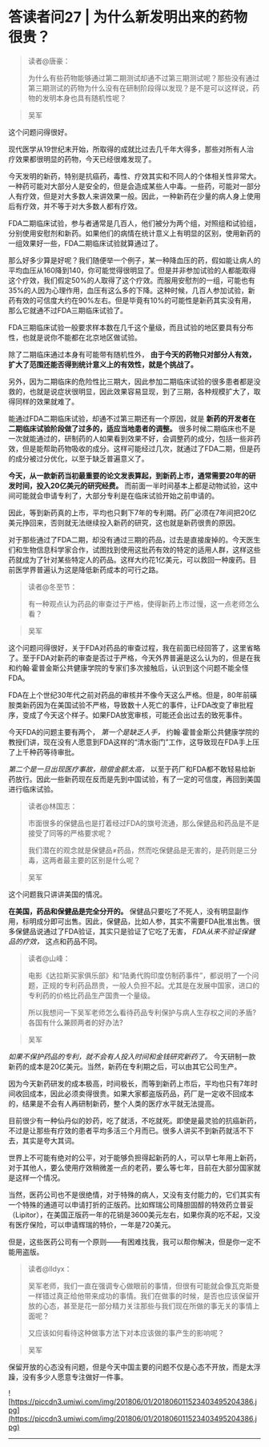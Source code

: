 # 答读者问27 | 为什么新发明出来的药物很贵？

> 读者@唐豪：
> 
> 为什么有些药物能够通过第二期测试却通不过第三期测试呢？那些没有通过第三期测试的药物为什么没有在研制阶段得以发现？是不是可以这样说，药物的发明本身也具有随机性呢？

> 吴军

这个问题问得很好。

现代医学从19世纪末开始，所取得的成就比过去几千年大得多，那些对所有人治疗效果都很明显的药物，今天已经很难发现了。

今天发明的新药，特别是抗癌药，毒性、疗效其实和不同人的个体相关性非常大。一种药可能对大部分人是安全的，但是会造成某些人中毒。一些药，可能对一部分人有疗效，但是对大多数人来讲效果一般。因此，一种新药在少量的病人身上使用后有疗效，并不等于对大多数人都有疗效。

FDA二期临床试验，参与者通常是几百人，他们被分为两个组，对照组和试验组，分别使用安慰剂和新药。如果他们的病情在统计意义上有明显的区别，使用新药的一组效果好一些，FDA二期临床试验就算通过了。

那么好多少算是好呢？我们随便举一个例子，某一种降血压的药，假如能让病人的平均血压从160降到140，你可能觉得很明显了。但是并非参加试验的人都能取得这个疗效，我们假定50%的人取得了这个疗效。而服用安慰剂的一组，可能也有35%的人因为心理作用，血压有这么多的下降。这种时候，几百人参加试验，新药有效的可信度大约在90%左右。但是毕竟有10%的可能性是新药其实没有用，那么它就通不过FDA三期临床试验了。

FDA三期临床试验一般要求样本数在几千这个量级，而且试验的地区要具有分布性，也就是说你不能都在北京地区做试验。

除了二期临床通过本身有可能带有随机性外， **由于今天的药物只对部分人有效，扩大了范围还能否得到统计意义上的有效性，就是个挑战了。**

另外，因为二期临床的危险性比三期大，因此参加二期临床试验的很多患者都是没救的，也就是说症状很明显，因此效果容易显现，到了三期，各种规模扩大了，取得同样的效果就难了。

能通过FDA二期临床试验，却通不过第三期还有一个原因，就是 **新药的开发者在二期临床试验阶段做了过多的，适应当地患者的调整。** 很多时候二期临床也不是一次就能通过的，研制药的人如果看到效果不好，会调整药的成分，包括一些非药效，但是能帮助药物吸收的成分。这样可能经过几次，就通过了FDA二期，但是药的成分被过分优化，以至于缺乏普遍意义了。

 **今天，从一款新药当初最重要的论文发表算起，到新药上市，通常需要20年的研发时间，投入20亿美元的研究经费。** 而前面一半时间基本上都是动物试验，这中间可能就会申请专利了，大部分专利是在临床试验开始之前申请的。

因此，等到新药真的上市，平均也只剩下7年的专利期。药厂必须在7年间把20亿美元挣回来，否则就无法继续投入新药的研究，这也就是新药很贵的原因。

对于那些通过了FDA二期，却没有通过三期的药品，过去是直接废掉的。今天医生们和生物信息科学家合作，试图找到使用这批药有效的特定的适用人群，这样这些药就成为了针对某些特定人的药品。这样大约花1亿美元，可以救回一种废药。目前医学界普遍认为这是降低新药成本的可行之路。

> 读者@冬至节：
> 
> 有一种观点认为药品的审查过于严格，使得新药上市过慢，这一点老师怎么看？

> 吴军

这个问题问得很好，关于FDA对药品的审查过程，我在前面已经回答了，这里省略了。至于FDA对新药的审查是否过于严格，今天外界普遍是这么认为的，但是在我和约翰∙霍普金斯公共健康学院的专家们多次接触后，认识到这个问题不能全怪FDA。

FDA在上个世纪30年代之前对药品的审核并不像今天这么严格。但是，80年前磺胺类新药因为在美国试验不严格，导致数十人死亡的事件，让FDA改变了审批程序，变成了今天这个样子。如果FDA放宽审核，可能还会出过去的致死事件。

今天FDA的问题主要有两个， *第一个是缺乏人手，* 约翰∙霍普金斯公共健康学院的教授们讲，现在没有人愿意到FDA这样的“清水衙门”工作，这导致现在FDA手上压了上千种药等待审批。

 *第二个是一旦出现医疗事故，赔偿金额太高，* 以至于药厂和FDA都不敢轻易给新药放行。因此一些新药现在反而是先到中国试验，有了一定的可信度，再回到美国进行临床试验。

> 读者@林国志：
> 
> 市面很多的保健品也是打着经过FDA的旗号流通，那么保健品和药品是不是接受了同等的严格要求呢？
> 
> 我们潜在的观念就是保健品≠药品，然而吃保健品是无害的，是药则是三分毒，这两者最主要的区别是什么呢？

> 吴军

这个问题我只讲讲美国的情况。

 **在美国，药品和保健品是完全分开的。** 保健品只要吃了不死人，没有明显副作用，标明成分即可出售。因此，保健品，比如人参，其实不需要FDA批准出售。很多保健品说通过了FDA验证，其实只是验证了它吃了无害， *FDA从来不验证保健品的疗效，* 这点和药品不同。

> 读者@山峰：
> 
> 电影《达拉斯买家俱乐部》和“陆勇代购印度仿制药事件”，都说明了一个问题，正规的专利药品昂贵，一般人负担不起。尤其是在发展中国家，进口的专利药的价格比药品生产国贵一个量级。
> 
> 所以我想问一下吴军老师怎么看待药品专利保护与病人生存权之间的矛盾?各国有什么兼顾两者的好办法?

> 吴军

 *如果不保护药品的专利，就不会有人投入时间和金钱研究新药了。* 今天研制一款新药的成本是20亿美元。当然，新药在专利期之后，可以由其它公司生产。

因为今天新药研发的成本极高，时间极长，而等到新药上市后，平均也只有7年时间收回成本，因此必须卖得很贵。如果大家都盗版药品，药厂是一定收不回成本的，结果是不会有人再研制新药，整个人类的医疗水平就无法提高。

目前很少有一种仙丹似的妙药，吃了就活，不吃就死。即使是最灵验的抗癌新药，不过是让那些有疗效的患者平均多活三个月而已。很多人讲买不到新药就活不下去，其实是夸大其词。

世界上不可能有绝对的公平，对于能够负担得起新药的人，可以早七年用上新药，对于其他人，要么使用疗效稍微差一点的老药，要么等七年，目前在大部分国家就是这样一个情况。

当然，医药公司也不是很绝情，对于特殊的病人，又没有支付能力的，它们其实有一个特殊的通道可以申请打折的正版药。比如辉瑞公司降胆固醇的特效药立普妥（Lipitor），在美国正版药一年的花销是3600美元左右，如果你真的吃不起，又没有医疗保险，可以申请辉瑞的特价，一年是720美元。

但是，这些医药公司有一个原则——有困难找我，我可以帮你解决，但是你一定不能用盗版。

> 读者@lldyx：
> 
> 吴军老师，我们一直在强调专心做眼前的事情，但很有可能就会像瓦克斯曼一样错过真正给他带来成功的事情。我们在做事的时候，是否也应该保留开放的心态，甚至是花一部分精力关注那些与我们现在所做的事无关的事情上面呢？
> 
> 又应该如何看待这种做事方法下对本应该做的事产生的影响呢？

> 吴军

保留开放的心态没有问题，但是今天中国主要的问题不仅是心态不开放，而是太浮躁，没有多少人愿意专注做好一件事。

![https://piccdn3.umiwi.com/img/201806/01/201806011523403495204386.jpg](https://piccdn3.umiwi.com/img/201806/01/201806011523403495204386.jpg)

---
